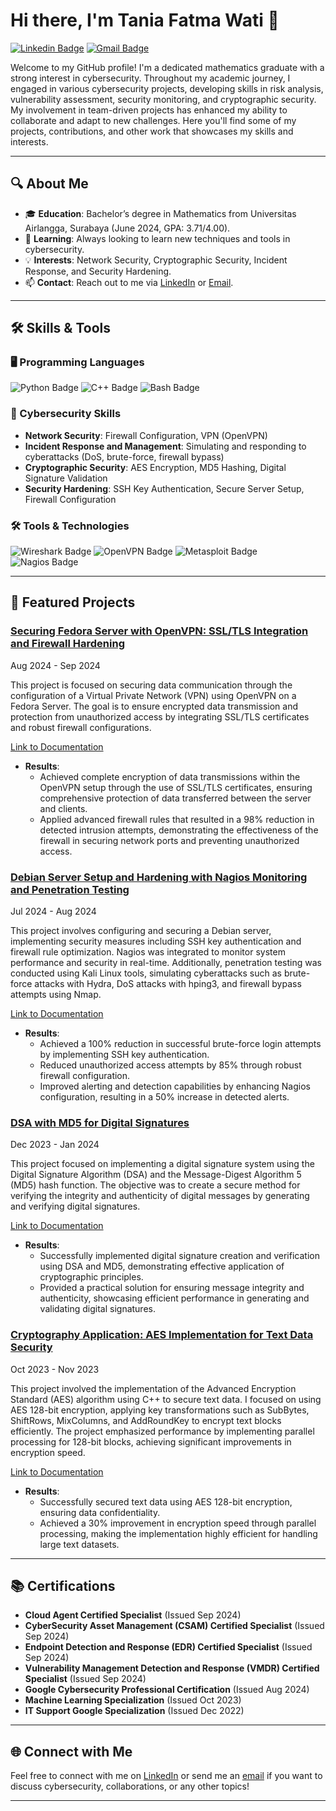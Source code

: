 # Hi there, I'm Tania Fatma Wati 👋

[![Linkedin Badge](https://img.shields.io/badge/-taniafatmawati-blue?style=flat-square&logo=Linkedin&logoColor=white&link=https://www.linkedin.com/in/tania-fatma-wati/)](https://www.linkedin.com/in/tania-fatma-wati/)
[![Gmail Badge](https://img.shields.io/badge/-tania.fatmawati20@gmail.com-c14438?style=flat-square&logo=Gmail&logoColor=white&link=mailto:tania.fatmawati20@gmail.com)](mailto:tania.fatmawati20@gmail.com)

Welcome to my GitHub profile! I'm a dedicated mathematics graduate with a strong interest in cybersecurity. Throughout my academic journey, I engaged in various cybersecurity projects, developing skills in risk analysis, vulnerability assessment, security monitoring, and cryptographic security. My involvement in team-driven projects has enhanced my ability to collaborate and adapt to new challenges. Here you'll find some of my projects, contributions, and other work that showcases my skills and interests.

---

## 🔍 About Me

- 🎓 **Education**: Bachelor’s degree in Mathematics from Universitas Airlangga, Surabaya (June 2024, GPA: 3.71/4.00).
- 🌱 **Learning**: Always looking to learn new techniques and tools in cybersecurity.
- 💡 **Interests**: Network Security, Cryptographic Security, Incident Response, and Security Hardening.
- 📫 **Contact**: Reach out to me via [LinkedIn](https://www.linkedin.com/in/tania-fatma-wati/) or [Email](mailto:tania.fatmawati20@gmail.com).

---

## 🛠️ Skills & Tools

### 🖥️ Programming Languages
![Python Badge](https://img.shields.io/badge/-Python-3776AB?style=for-the-badge&logo=python&logoColor=white)
![C++ Badge](https://img.shields.io/badge/-C++-00599C?style=for-the-badge&logo=c%2B%2B&logoColor=white)
![Bash Badge](https://img.shields.io/badge/-Bash-4EAA25?style=for-the-badge&logo=gnu-bash&logoColor=white)

### 🔐 Cybersecurity Skills
- **Network Security**: Firewall Configuration, VPN (OpenVPN)
- **Incident Response and Management**: Simulating and responding to cyberattacks (DoS, brute-force, firewall bypass)
- **Cryptographic Security**: AES Encryption, MD5 Hashing, Digital Signature Validation
- **Security Hardening**: SSH Key Authentication, Secure Server Setup, Firewall Configuration

### 🛠️ Tools & Technologies
![Wireshark Badge](https://img.shields.io/badge/-Wireshark-1679A7?style=for-the-badge&logo=wireshark&logoColor=white)
![OpenVPN Badge](https://img.shields.io/badge/-OpenVPN-FF7F32?style=for-the-badge&logo=openvpn&logoColor=white)
![Metasploit Badge](https://img.shields.io/badge/-Metasploit-4479A1?style=for-the-badge&logo=metasploit&logoColor=white)
![Nagios Badge](https://img.shields.io/badge/-Nagios-217346?style=for-the-badge&logo=nagios&logoColor=white)

---

## 📂 Featured Projects

### [Securing Fedora Server with OpenVPN: SSL/TLS Integration and Firewall Hardening](https://github.com/taniafatmawati/vpn-secure-implementation-fedora-server)
Aug 2024 - Sep 2024

This project is focused on securing data communication through the configuration of a Virtual Private Network (VPN) using OpenVPN on a Fedora Server. The goal is to ensure encrypted data transmission and protection from unauthorized access by integrating SSL/TLS certificates and robust firewall configurations.

[Link to Documentation](https://github.com/taniafatmawati/vpn-secure-implementation-fedora-server)

- **Results**:
  - Achieved complete encryption of data transmissions within the OpenVPN setup through the use of SSL/TLS certificates, ensuring comprehensive protection of data transferred between the server and clients.
  - Applied advanced firewall rules that resulted in a 98% reduction in detected intrusion attempts, demonstrating the effectiveness of the firewall in securing network ports and preventing unauthorized access.


### [Debian Server Setup and Hardening with Nagios Monitoring and Penetration Testing](https://github.com/yourusername/debian-server-setup)
Jul 2024 - Aug 2024

This project involves configuring and securing a Debian server, implementing security measures including SSH key authentication and firewall rule optimization. Nagios was integrated to monitor system performance and security in real-time. Additionally, penetration testing was conducted using Kali Linux tools, simulating cyberattacks such as brute-force attacks with Hydra, DoS attacks with hping3, and firewall bypass attempts using Nmap.

[Link to Documentation](https://github.com/taniafatmawati/debian-server-setup-and-hardening)

- **Results**:
  - Achieved a 100% reduction in successful brute-force login attempts by implementing SSH key authentication.
  - Reduced unauthorized access attempts by 85% through robust firewall configuration.
  - Improved alerting and detection capabilities by enhancing Nagios configuration, resulting in a 50% increase in detected alerts.

 
### [DSA with MD5 for Digital Signatures](https://github.com/yourusername/dsa-md5-digital-signatures)
Dec 2023 - Jan 2024

This project focused on implementing a digital signature system using the Digital Signature Algorithm (DSA) and the Message-Digest Algorithm 5 (MD5) hash function. The objective was to create a secure method for verifying the integrity and authenticity of digital messages by generating and verifying digital signatures.

[Link to Documentation](https://github.com/taniafatmawati/dsa-md5-digital-signature)

- **Results**:
  - Successfully implemented digital signature creation and verification using DSA and MD5, demonstrating effective application of cryptographic principles.
  - Provided a practical solution for ensuring message integrity and authenticity, showcasing efficient performance in generating and validating digital signatures.


### [Cryptography Application: AES Implementation for Text Data Security](https://github.com/yourusername/aes-text-data-security)
Oct 2023 - Nov 2023

This project involved the implementation of the Advanced Encryption Standard (AES) algorithm using C++ to secure text data. I focused on using AES 128-bit encryption, applying key transformations such as SubBytes, ShiftRows, MixColumns, and AddRoundKey to encrypt text blocks efficiently. The project emphasized performance by implementing parallel processing for 128-bit blocks, achieving significant improvements in encryption speed.

[Link to Documentation](https://github.com/taniafatmawati/aes-text-encryption-cpp)

- **Results**:
  - Successfully secured text data using AES 128-bit encryption, ensuring data confidentiality.
  - Achieved a 30% improvement in encryption speed through parallel processing, making the implementation highly efficient for handling large text datasets.

---

## 📚 Certifications

- **Cloud Agent Certified Specialist** (Issued Sep 2024)
- **CyberSecurity Asset Management (CSAM) Certified Specialist** (Issued Sep 2024)
- **Endpoint Detection and Response (EDR) Certified Specialist** (Issued Sep 2024)
- **Vulnerability Management Detection and Response (VMDR) Certified Specialist** (Issued Sep 2024)
- **Google Cybersecurity Professional Certification** (Issued Aug 2024)
- **Machine Learning Specialization** (Issued Oct 2023)
- **IT Support Google Specialization** (Issued Dec 2022)

---

## 🌐 Connect with Me

Feel free to connect with me on [LinkedIn](https://www.linkedin.com/in/tania-fatma-wati/) or send me an [email](mailto:tania.fatmawati20@gmail.com) if you want to discuss cybersecurity, collaborations, or any other topics!

---
